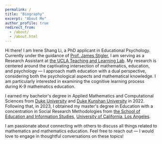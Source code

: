```yaml
---
permalink: /
title: "Biography"
excerpt: "About Me"
author_profile: true
redirect_from: 
  - /about/
  - /about.html
---
```


Hi there! I am Irene Shang Li, a PhD applicant in Educational Psychology. Currently under the guidance of [Prof. James Stigler](https://www.psych.ucla.edu/faculty-page/stigler), I am serving as a Research Assistant at [the UCLA Teaching and Learning Lab](https://uclatall.com). My research is centered around the captivating intersection of mathematics, education, and psychology — I approach math education with a dual perspective, considering both the psychological aspects and mathematical knowledge. I am particularly interested in examining the cognitive learning process during K-9 mathematics education.

I earned my bachelor's degree in Applied Mathematics and Computational Sciences from [Duke University](https://duke.edu) and [Duke Kunshan University](https://www.dukekunshan.edu.cn) in 2022. Following that, in 2023, I obtained my master's degree in Education with a concentration in Social Research Methodologies from [the School of Education and Information Studies](https://seis.ucla.edu), [University of California, Los Angeles](https://www.ucla.edu).

I am passionate about connecting with others to discuss all things related to mathematics and mathematics education. Feel free to reach out — I would love to engage in thoughtful conversations on these topics!
